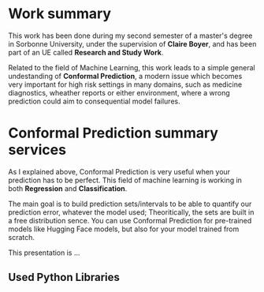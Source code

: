 # Work summary
This work has been done during my second semester of a master's degree in Sorbonne University, under the supervision of $\textbf{Claire Boyer}$, and has been part of an UE called $\textbf{Research and Study Work}$.

Related to the field of Machine Learning, this work leads to a simple general undestanding of $\textbf{Conformal Prediction}$, a modern issue which becomes very important for high risk settings in many domains, such as medicine diagnostics, wheather reports or either environment, where a wrong prediction could aim to consequential model failures.

# Conformal Prediction summary services 

As I explained above, Conformal Prediction is very useful when your prediction has to be perfect. This field of machine learning is working in both $\textbf{Regression}$ and $\textbf{Classification}$.

The main goal is to build prediction sets/intervals to be able to quantify our prediction error, whatever the model used; Theoritically, the sets are built in a free distribution sence. You can use Conformal Prediction for pre-trained models like Hugging Face models, but also for your model trained from scratch.

This presentation is ...

## Used Python Libraries

